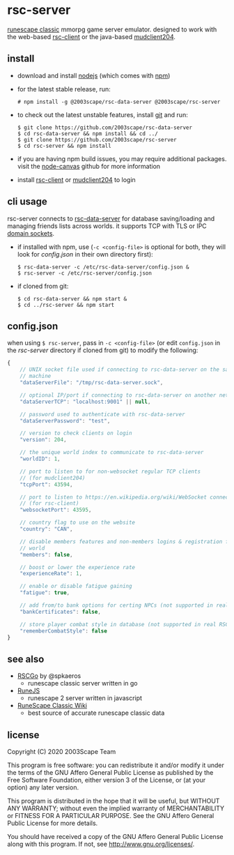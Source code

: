 # rsc-server
[runescape classic](https://classic.runescape.wiki/w/RuneScape_Classic) mmorpg
game server emulator. designed to work with the web-based
[rsc-client](https://github.com/2003scape/rsc-client) or the java-based
[mudclient204](https://github.com/2003scape/mudclient204).

## install

* download and install [nodejs](https://nodejs.org/en/) (which comes with
[npm](https://docs.npmjs.com/about-npm))

* for the latest stable release, run:

      # npm install -g @2003scape/rsc-data-server @2003scape/rsc-server

* to check out the latest unstable features, install
[git](https://git-scm.com/downloads) and run:

      $ git clone https://github.com/2003scape/rsc-data-server
      $ cd rsc-data-server && npm install && cd ../
      $ git clone https://github.com/2003scape/rsc-server
      $ cd rsc-server && npm install

* if you are having npm build issues, you may require additional packages.
visit the [node-canvas](https://github.com/Automattic/node-canvas#compiling)
github for more information

* install
[rsc-client](https://github.com/2003scape/rsc-client#install) or
[mudclient204](https://github.com/2003scape/mudclient204#build-and-run) to login

## cli usage
rsc-server connects to
[rsc-data-server](https://github.com/2003scape/rsc-data-server) for database
saving/loading and managing friends lists across worlds. it supports TCP with
TLS or IPC [domain sockets](https://en.wikipedia.org/wiki/Unix_domain_socket).

* if installed with npm, use (`-c <config-file>` is optional for both,
they will look for *config.json* in their own directory first):

      $ rsc-data-server -c /etc/rsc-data-server/config.json &
      $ rsc-server -c /etc/rsc-server/config.json

* if cloned from git:

      $ cd rsc-data-server && npm start &
      $ cd ../rsc-server && npm start

## config.json
when using `$ rsc-server`, pass in `-c <config-file>` (or edit `config.json`
in the *rsc-server* directory if cloned from git) to modify the following:

```javascript
{
    // UNIX socket file used if connecting to rsc-data-server on the same
    // machine
    "dataServerFile": "/tmp/rsc-data-server.sock",

    // optional IP/port if connecting to rsc-data-server on another network
    "dataServerTCP": "localhost:9001" || null,

    // password used to authenticate with rsc-data-server
    "dataServerPassword": "test",

    // version to check clients on login
    "version": 204,

    // the unique world index to communicate to rsc-data-server
    "worldID": 1,

    // port to listen to for non-websocket regular TCP clients
    // (for mudclient204)
    "tcpPort": 43594,

    // port to listen to https://en.wikipedia.org/wiki/WebSocket connections
    // (for rsc-client)
    "websocketPort": 43595,

    // country flag to use on the website
    "country": "CAN",

    // disable members features and non-members logins & registration for this
    // world
    "members": false,

    // boost or lower the experience rate
    "experienceRate": 1,

    // enable or disable fatigue gaining
    "fatigue": true,

    // add from/to bank options for certing NPCs (not supported in real RSC)
    "bankCertificates": false,

    // store player combat style in database (not supported in real RSC)
    "rememberCombatStyle": false
}
```

## see also
* [RSCGo](https://github.com/spkaeros/RSCGo) by @spkaeros
    * runescape classic server written in go
* [RuneJS](https://github.com/rune-js)
    * runescape 2 server written in javascript
* [RuneScape Classic Wiki](https://classic.runescape.wiki/)
    * best source of accurate runescape classic data

## license
Copyright (C) 2020  2003Scape Team

This program is free software: you can redistribute it and/or modify
it under the terms of the GNU Affero General Public License as
published by the Free Software Foundation, either version 3 of the
License, or (at your option) any later version.

This program is distributed in the hope that it will be useful,
but WITHOUT ANY WARRANTY; without even the implied warranty of
MERCHANTABILITY or FITNESS FOR A PARTICULAR PURPOSE.  See the
GNU Affero General Public License for more details.

You should have received a copy of the GNU Affero General Public License
along with this program.  If not, see http://www.gnu.org/licenses/.
